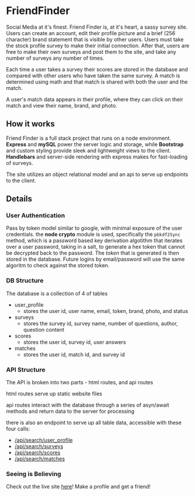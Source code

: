 # FriendFinder

Social Media at it's finest. Friend Finder is, at it's heart, a sassy survey site. Users can create an account, edit their profile picture and a brief (256 character) brand statement that is visible by other users. Users must take the stock profile survey to make their initial connection. After that, users are free to make their own surveys and post them to the site, and take any number of surveys any number of times.

Each time a user takes a survey their scores are stored in the database and compared with other users who have taken the same survey. A match is determined using math and that match is shared with both the user and the match.

A user's match data appears in their profile, where they can click on their match and view their name, brand, and photo.

## How it works

Friend Finder is a full stack project that runs on a node environment. **Express** and **mySQL** power the server logic and storage, while **Bootstrap** and custom styling provide sleek and lightweight views to the client. **Handlebars** and server-side rendering with express makes for fast-loading of surveys.

The site utilizes an object relational model and an api to serve up endpoints to the client.

## Details

### User Authentication

Pass by token model similar to google, with minimal exposure of the user credentials. the **node crypto** module is used, specifically the `pbkdf2Sync` method, which is a password based key derivation algotithm that iterates over a user password, taking in a salt, to generate a hex token that cannot be decrypted back to the password. The _token_ that is generated is then stored in the database. Future logins by email/password will use the same algoritm to check against the stored token.

### DB Structure

The database is a collection of 4 of tables

- user_profile
  - stores the user id, user name, email, token, brand, photo, and status
- surveys
  - stores the survey id, survey name, number of questions, author, question content
- scores
  - stores the user id, survey id, user answers
- matches
  - stores the user id, match id, and survey id

### API Structure

The API is broken into two parts - html routes, and api routes

html routes serve up static website files

api routes interact with the database through a series of asyn/await methods and return data to the server for processing

there is also an endpoint to serve up all table data, accessible with these four calls:

- [/api/search/user_profile](https://peaceful-falls-16849.herokuapp.com/api/search/user_profile)
- [/api/search/surveys](https://peaceful-falls-16849.herokuapp.com/api/search/surveys)
- [/api/search/scores](https://peaceful-falls-16849.herokuapp.com/api/search/scores)
- [/api/search/matches](https://peaceful-falls-16849.herokuapp.com/api/search/matches)

### Seeing is Believing

Check out the live site [here](https://peaceful-falls-16849.herokuapp.com)! Make a profile and get a friend!
